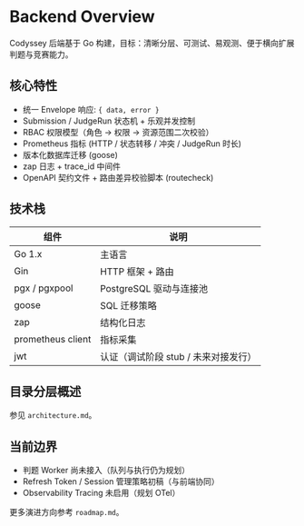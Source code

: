 # Backend Overview

Codyssey 后端基于 Go 构建，目标：清晰分层、可测试、易观测、便于横向扩展判题与竞赛能力。

## 核心特性
- 统一 Envelope 响应: `{ data, error }`
- Submission / JudgeRun 状态机 + 乐观并发控制
- RBAC 权限模型（角色 -> 权限 -> 资源范围二次校验）
- Prometheus 指标 (HTTP / 状态转移 / 冲突 / JudgeRun 时长)
- 版本化数据库迁移 (goose)
- zap 日志 + trace_id 中间件
- OpenAPI 契约文件 + 路由差异校验脚本 (routecheck)

## 技术栈
| 组件 | 说明 |
| ---- | ---- |
| Go 1.x | 主语言 |
| Gin | HTTP 框架 + 路由 |
| pgx / pgxpool | PostgreSQL 驱动与连接池 |
| goose | SQL 迁移策略 |
| zap | 结构化日志 |
| prometheus client | 指标采集 |
| jwt | 认证（调试阶段 stub / 未来对接发行） |

## 目录分层概述
参见 `architecture.md`。

## 当前边界
- 判题 Worker 尚未接入（队列与执行仍为规划）
- Refresh Token / Session 管理策略初稿（与前端协同）
- Observability Tracing 未启用（规划 OTel）

更多演进方向参考 `roadmap.md`。
